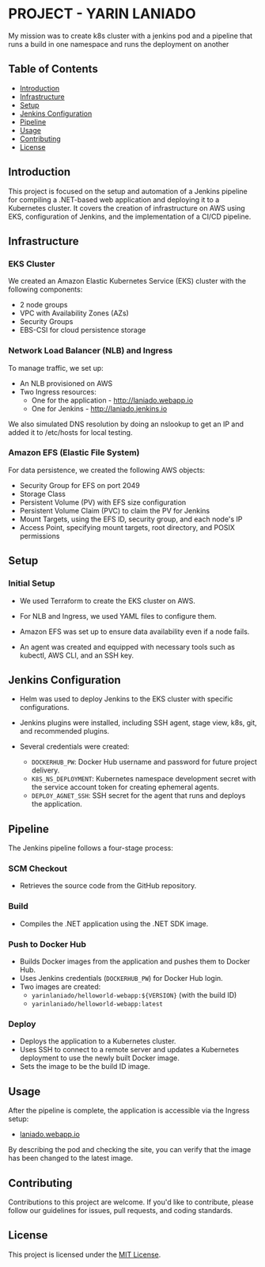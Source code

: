 

# PROJECT - YARIN LANIADO

My mission was to create k8s cluster with a jenkins pod and a pipeline that runs a build
in one namespace and runs the deployment on another
## Table of Contents

- [Introduction](#introduction)
- [Infrastructure](#infrastructure)
- [Setup](#setup)
- [Jenkins Configuration](#jenkins-configuration)
- [Pipeline](#pipeline)
- [Usage](#usage)
- [Contributing](#contributing)
- [License](#license)

## Introduction

This project is focused on the setup and automation of a Jenkins pipeline for compiling a .NET-based web application and deploying it to a Kubernetes cluster. It covers the creation of infrastructure on AWS using EKS, configuration of Jenkins, and the implementation of a CI/CD pipeline.

## Infrastructure

### EKS Cluster

We created an Amazon Elastic Kubernetes Service (EKS) cluster with the following components:
- 2 node groups
- VPC with Availability Zones (AZs)
- Security Groups
- EBS-CSI for cloud persistence storage

### Network Load Balancer (NLB) and Ingress

To manage traffic, we set up:
- An NLB provisioned on AWS
- Two Ingress resources:
  - One for the application - http://laniado.webapp.io
  - One for Jenkins - http://laniado.jenkins.io

We also simulated DNS resolution by doing an nslookup to get an IP and added it to /etc/hosts for local testing.

### Amazon EFS (Elastic File System)

For data persistence, we created the following AWS objects:
- Security Group for EFS on port 2049
- Storage Class
- Persistent Volume (PV) with EFS size configuration
- Persistent Volume Claim (PVC) to claim the PV for Jenkins
- Mount Targets, using the EFS ID, security group, and each node's IP
- Access Point, specifying mount targets, root directory, and POSIX permissions

## Setup

### Initial Setup

- We used Terraform to create the EKS cluster on AWS.

- For NLB and Ingress, we used YAML files to configure them.

- Amazon EFS was set up to ensure data availability even if a node fails.

- An agent was created and equipped with necessary tools such as kubectl, AWS CLI, and an SSH key.

## Jenkins Configuration

- Helm was used to deploy Jenkins to the EKS cluster with specific configurations. 

- Jenkins plugins were installed, including SSH agent, stage view, k8s, git, and recommended plugins.

- Several credentials were created:
  - `DOCKERHUB_PW`: Docker Hub username and password for future project delivery.
  - `K8S_NS_DEPLOYMENT`: Kubernetes namespace development secret with the service account token for creating ephemeral agents.
  - `DEPLOY_AGNET_SSH`: SSH secret for the agent that runs and deploys the application.

## Pipeline

The Jenkins pipeline follows a four-stage process:

### SCM Checkout

- Retrieves the source code from the GitHub repository.

### Build

- Compiles the .NET application using the .NET SDK image.

### Push to Docker Hub

- Builds Docker images from the application and pushes them to Docker Hub.
- Uses Jenkins credentials (`DOCKERHUB_PW`) for Docker Hub login.
- Two images are created:
  - `yarinlaniado/helloworld-webapp:${VERSION}` (with the build ID)
  - `yarinlaniado/helloworld-webapp:latest`

### Deploy

- Deploys the application to a Kubernetes cluster.
- Uses SSH to connect to a remote server and updates a Kubernetes deployment to use the newly built Docker image.
- Sets the image to be the build ID image.

## Usage

After the pipeline is complete, the application is accessible via the Ingress setup:
- [laniado.webapp.io](http://laniado.webapp.io)

By describing the pod and checking the site, you can verify that the image has been changed to the latest image.

## Contributing

Contributions to this project are welcome. If you'd like to contribute, please follow our guidelines for issues, pull requests, and coding standards.

## License

This project is licensed under the [MIT License](LICENSE).
